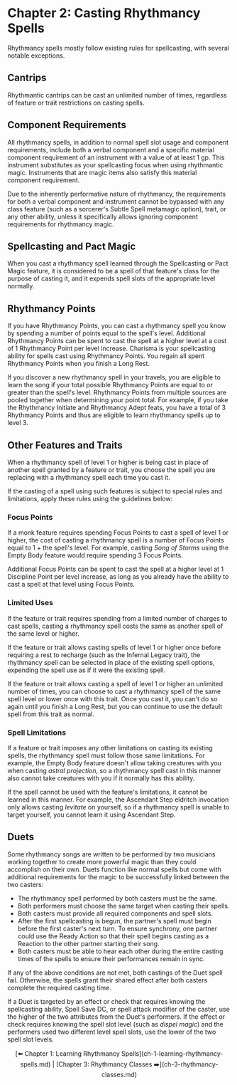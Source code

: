 # Chapter 2: Casting Rhythmancy Spells

Rhythmancy spells mostly follow existing rules for spellcasting, with several notable exceptions.

## Cantrips

Rhythmantic cantrips can be cast an unlimited number of times, regardless of feature or trait restrictions on casting spells.

## Component Requirements

All rhythmancy spells, in addition to normal spell slot usage and component requirements, include both a verbal component and a specific material component requirement of an instrument with a value of at least 1 gp. This instrument substitutes as your spellcasting focus when using rhythmantic magic. Instruments that are magic items also satisfy this material component requirement.

Due to the inherently performative nature of rhythmancy, the requirements for both a verbal component and instrument cannot be bypassed with any class feature (such as a sorcerer's Subtle Spell metamagic option), trait, or any other ability, unless it specifically allows ignoring component requirements for rhythmancy magic.

## Spellcasting and Pact Magic

When you cast a rhythmancy spell learned through the Spellcasting or Pact Magic feature, it is considered to be a spell of that feature's class for the purpose of casting it, and it expends spell slots of the appropriate level normally.

## Rhythmancy Points

If you have Rhythmancy Points, you can cast a rhythmancy spell you know by spending a number of points equal to the spell's level. Additional Rhythmancy Points can be spent to cast the spell at a higher level at a cost of 1 Rhythmancy Point per level increase. Charisma is your spellcasting ability for spells cast using Rhythmancy Points. You regain all spent Rhythmancy Points when you finish a Long Rest.

If you discover a new rhythmancy spell in your travels, you are eligible to learn the song if your total possible Rhythmancy Points are equal to or greater than the spell's level. Rhythmancy Points from multiple sources are pooled together when determining your point total. For example, if you take the Rhythmancy Initiate and Rhythmancy Adept feats, you have a total of 3 Rhythmancy Points and thus are eligible to learn rhythmancy spells up to level 3.

## Other Features and Traits

When a rhythmancy spell of level 1 or higher is being cast in place of another spell granted by a feature or trait, you choose the spell you are replacing with a rhythmancy spell each time you cast it.

If the casting of a spell using such features is subject to special rules and limitations, apply these rules using the guidelines below:

### Focus Points

If a monk feature requires spending Focus Points to cast a spell of level 1 or higher, the cost of casting a rhythmancy spell is a number of Focus Points equal to 1 + the spell's level. For example, casting _Song of Storms_ using the Empty Body feature would require spending 3 Focus Points.

Additional Focus Points can be spent to cast the spell at a higher level at 1 Discipline Point per level increase, as long as you already have the ability to cast a spell at that level using Focus Points.

### Limited Uses

If the feature or trait requires spending from a limited number of charges to cast spells, casting a rhythmancy spell costs the same as another spell of the same level or higher.

If the feature or trait allows casting spells of level 1 or higher once before requiring a rest to recharge (such as the Infernal Legacy trait), the rhythmancy spell can be selected in place of the existing spell options, expending the spell use as if it were the existing spell.

If the feature or trait allows casting a spell of level 1 or higher an unlimited number of times, you can choose to cast a rhythmancy spell of the same spell level or lower once with this trait. Once you cast it, you can't do so again until you finish a Long Rest, but you can continue to use the default spell from this trait as normal.

### Spell Limitations

If a feature or trait imposes any other limitations on casting its existing spells, the rhythmancy spell must follow those same limitations. For example, the Empty Body feature doesn't allow taking creatures with you when casting _astral projection_, so a rhythmancy spell cast in this manner also cannot take creatures with you if it normally has this ability.

If the spell cannot be used with the feature's limitations, it cannot be learned in this manner. For example, the Ascendant Step eldritch invocation only allows casting _levitate_ on yourself, so if a rhythmancy spell is unable to target yourself, you cannot learn it using Ascendant Step.

## Duets

Some rhythmancy songs are written to be performed by two musicians working together to create more powerful magic than they could accomplish on their own. Duets function like normal spells but come with additional requirements for the magic to be successfully linked between the two casters:

- The rhythmancy spell performed by both casters must be the same.
- Both performers must choose the same target when casting their spells.
- Both casters must provide all required components and spell slots.
- After the first spellcasting is begun, the partner's spell must begin before the first caster's next turn. To ensure synchrony, one partner could use the Ready Action so that their spell begins casting as a Reaction to the other partner starting their song.
- Both casters must be able to hear each other during the entire casting times of the spells to ensure their performances remain in sync.

If any of the above conditions are not met, both castings of the Duet spell fail. Otherwise, the spells grant their shared effect after both casters complete the required casting time.

If a Duet is targeted by an effect or check that requires knowing the spellcasting ability, Spell Save DC, or spell attack modifier of the caster, use the higher of the two attributes from the Duet's performers. If the effect or check requires knowing the spell slot level (such as _dispel magic_) and the performers used two different level spell slots, use the lower of the two spell slot levels.

<p align="center">[⬅️ Chapter 1: Learning Rhythmancy Spells](ch-1-learning-rhythmancy-spells.md) | [Chapter 3: Rhythmancy Classes ➡️](ch-3-rhythmancy-classes.md)</p>
